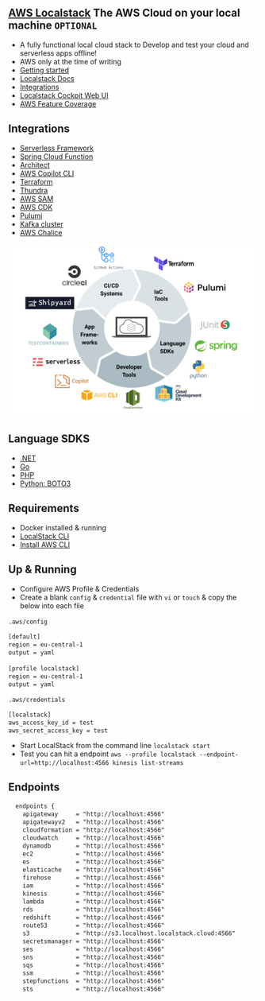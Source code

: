 ## [AWS Localstack](https://localstack.cloud/) The AWS Cloud on your local machine `OPTIONAL`
- A fully functional local cloud stack to Develop and test your cloud and serverless apps offline!
- AWS only at the time of writing
- [Getting started](https://docs.localstack.cloud/get-started/)
- [Localstack Docs](https://docs.localstack.cloud/overview/)
- [Integrations](https://docs.localstack.cloud/integrations/)
- [Localstack Cockpit Web UI](https://localstack.cloud/products/cockpit/)
- [AWS Feature Coverage](https://docs.localstack.cloud/aws/feature-coverage/)

## Integrations
- [Serverless Framework](https://docs.localstack.cloud/integrations/serverless-framework/)
- [Spring Cloud Function](https://docs.localstack.cloud/integrations/spring-cloud-function/)
- [Architect](https://docs.localstack.cloud/integrations/architect/)
- [AWS Copilot CLI](https://docs.localstack.cloud/integrations/copilot/)
- [Terraform](https://docs.localstack.cloud/integrations/terraform/)
- [Thundra](https://docs.localstack.cloud/integrations/thundra/)
- [AWS SAM](https://docs.localstack.cloud/integrations/aws-sam/)
- [AWS CDK](https://docs.localstack.cloud/integrations/aws-cdk/)
- [Pulumi](https://docs.localstack.cloud/integrations/pulumi/)
- [Kafka cluster](https://docs.localstack.cloud/integrations/kafka/)
- [AWS Chalice](https://docs.localstack.cloud/integrations/chalice/)

![integrations overview!](images/localstack/integrations-overview.png)

## Language SDKS

- [.NET](https://docs.localstack.cloud/integrations/sdks/dotnet/)
- [Go](https://docs.localstack.cloud/integrations/sdks/go/)
- [PHP](https://docs.localstack.cloud/integrations/sdks/php/)
- [Python: BOTO3](https://docs.localstack.cloud/integrations/sdks/python/)

## Requirements
- Docker installed & running
- [LocalStack CLI](https://docs.localstack.cloud/get-started/#localstack-cli)
- [Install AWS CLI](https://docs.localstack.cloud/integrations/aws-cli/)

## Up & Running
- Configure AWS Profile & Credentials
- Create a blank `config` & `credential` file with `vi` or `touch` & copy the below into each file

`.aws/config`
```
[default]
region = eu-central-1
output = yaml

[profile localstack]
region = eu-central-1
output = yaml
```
`.aws/credentials`
```
[localstack]
aws_access_key_id = test
aws_secret_access_key = test
```
- Start LocalStack from the command line `localstack start`
- Test you can hit a endpoint `aws --profile localstack --endpoint-url=http://localhost:4566 kinesis list-streams`

## Endpoints
```
  endpoints {
    apigateway     = "http://localhost:4566"
    apigatewayv2   = "http://localhost:4566"
    cloudformation = "http://localhost:4566"
    cloudwatch     = "http://localhost:4566"
    dynamodb       = "http://localhost:4566"
    ec2            = "http://localhost:4566"
    es             = "http://localhost:4566"
    elasticache    = "http://localhost:4566"
    firehose       = "http://localhost:4566"
    iam            = "http://localhost:4566"
    kinesis        = "http://localhost:4566"
    lambda         = "http://localhost:4566"
    rds            = "http://localhost:4566"
    redshift       = "http://localhost:4566"
    route53        = "http://localhost:4566"
    s3             = "http://s3.localhost.localstack.cloud:4566"
    secretsmanager = "http://localhost:4566"
    ses            = "http://localhost:4566"
    sns            = "http://localhost:4566"
    sqs            = "http://localhost:4566"
    ssm            = "http://localhost:4566"
    stepfunctions  = "http://localhost:4566"
    sts            = "http://localhost:4566"
```